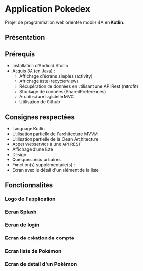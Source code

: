 # Application Pokedex
Projet de programmation web orientée mobile 4A en __Kotlin__.

## Présentation

## Prérequis

* Installation d'Android Studio 
* Acquis 3A (en Java) : 
    * Affichage d’écrans simples (activity)
    * Affichage liste (recyclerview)
    * Récupération de données en utilisant une API Rest (retrofit)
    * Stockage de données (SharedPreferences)
    * Architecture logicielle MVC
    * Utilisation de Github

## Consignes respectées

* Language Kotlin 
* Utilisation partielle de l'architecture MVVM
* Utilisation partielle de la Clean Architecture
* Appel Webservice à une API REST 
* Affichage d’une liste 
* Design
* Quelques tests unitaires
* Fonction(s) supplémentaire(s) : 
 * Ecran avec le détail d'un élément de la liste 


## Fonctionnalités

### Logo de l'application 

### Ecran Splash

### Ecran de login 

### Ecran de création de compte 

### Ecran liste de Pokémon 

### Ecran de détail d'un Pokémon

